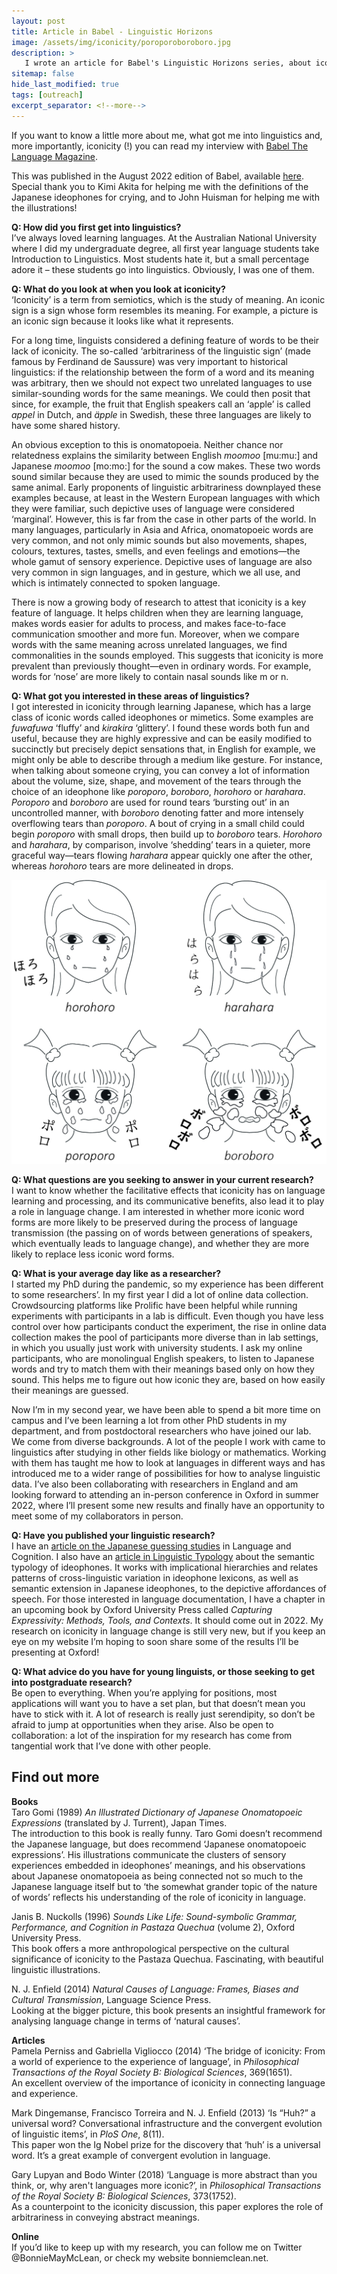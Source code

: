 ```yaml
---
layout: post
title: Article in Babel - Linguistic Horizons
image: /assets/img/iconicity/poroporoboroboro.jpg
description: >
   I wrote an article for Babel's Linguistic Horizons series, about iconicity in language change. Check it out!
sitemap: false
hide_last_modified: true
tags: [outreach]
excerpt_separator: <!--more-->
---
```


If you want to know a little more about me, what got me into linguistics and, more importantly, iconicity (!) you can read my interview with [Babel The Language Magazine](https://babelzine.co.uk/).

<!--more-->

This was published in the August 2022 edition of Babel, available [here](https://cloud.3dissue.com/18743/41457/106040/issue40/index.html?page=40). Special thank you to Kimi Akita for helping me with the definitions of the Japanese ideophones for crying, and to John Huisman for helping me with the illustrations!

**Q: How did you first get into linguistics?**  
I’ve always loved learning languages. At the Australian National University where I did my undergraduate degree, all first year language students take Introduction to Linguistics. Most students hate it, but a small percentage adore it – these students go into linguistics. Obviously, I was one of them.

**Q: What do you look at when you look at iconicity?**  
‘Iconicity’ is a term from semiotics, which is the study of meaning. An iconic sign is a sign whose form resembles its meaning. For example, a picture is an iconic sign because it looks like what it represents.   

For a long time, linguists considered a defining feature of words to be their lack of iconicity. The so-called ‘arbitrariness of the linguistic sign’ (made famous by Ferdinand de Saussure) was very important to historical linguistics: if the relationship between the form of a word and its meaning was arbitrary, then we should not expect two unrelated languages to use similar-sounding words for the same meanings. We could then posit that since, for example, the fruit that English speakers call an ‘apple’ is called _appel_ in Dutch, and _äpple_ in Swedish, these three languages are likely to have some shared history.   

An obvious exception to this is onomatopoeia. Neither chance nor relatedness explains the similarity between English _moomoo_ [mu:mu:] and Japanese _moomoo_ [mo:mo:] for the sound a cow makes. These two words sound similar because they are used to mimic the sounds produced by the same animal. Early proponents of linguistic arbitrariness downplayed these examples because, at least in the Western European languages with which they were familiar, such depictive uses of language were considered ‘marginal’. However, this is far from the case in other parts of the world. In many languages, particularly in Asia and Africa, onomatopoeic words are very common, and not only mimic sounds but also movements, shapes, colours, textures, tastes, smells, and even feelings and emotions—the whole gamut of sensory experience. Depictive uses of language are also very common in sign languages, and in gesture, which we all use, and which is intimately connected to spoken language.    

There is now a growing body of research to attest that iconicity is a key feature of language. It helps children when they are learning language, makes words easier for adults to process, and makes face-to-face communication smoother and more fun. Moreover, when we compare words with the same meaning across unrelated languages, we find commonalities in the sounds employed. This suggests that iconicity is more prevalent than previously thought—even in ordinary words. For example, words for ‘nose’ are more likely to contain nasal sounds like m or n.    

**Q: What got you interested in these areas of linguistics?**  
I got interested in iconicity through learning Japanese, which has a large class of iconic words called ideophones or mimetics. Some examples are _fuwafuwa_ ‘fluffy’ and _kirakira_ ‘glittery’. I found these words both fun and useful, because they are highly expressive and can be easily modified to succinctly but precisely depict sensations that, in English for example, we might only be able to describe through a medium like gesture. For instance, when talking about someone crying, you can convey a lot of information about the volume, size, shape, and movement of the tears through the choice of an ideophone like _poroporo_, _boroboro_, _horohoro_ or _harahara_. _Poroporo_ and _boroboro_ are used for round tears ‘bursting out’ in an uncontrolled manner, with _boroboro_ denoting fatter and more intensely overflowing tears than _poroporo_. A bout of crying in a small child could begin _poroporo_ with small drops, then build up to _boroboro_ tears. _Horohoro_ and _harahara_, by comparison, involve ‘shedding’ tears in a quieter, more graceful way—tears flowing _harahara_ appear quickly one after the other, whereas _horohoro_ tears are more delineated in drops.  

![](/assets/img/iconicity/poroporoboroboro.jpg)

**Q: What questions are you seeking to answer in your current research?**  
I want to know whether the facilitative effects that iconicity has on language learning and processing, and its communicative benefits, also lead it to play a role in language change. I am interested in whether more iconic word forms are more likely to be preserved during the process of language transmission (the passing on of words between generations of speakers, which eventually leads to language change), and whether they are more likely to replace less iconic word forms.

**Q: What is your average day like as a researcher?**  
I started my PhD during the pandemic, so my experience has been different to some researchers’. In my first year I did a lot of online data collection. Crowdsourcing platforms like Prolific have been helpful while running experiments with participants in a lab is difficult. Even though you have less control over how participants conduct the experiment, the rise in online data collection makes the pool of participants more diverse than in lab settings, in which you usually just work with university students. 
I ask my online participants, who are monolingual English speakers, to listen to Japanese words and try to match them with their meanings based only on how they sound. This helps me to figure out how iconic they are, based on how easily their meanings are guessed.   

Now I’m in my second year, we have been able to spend a bit more time on campus and I’ve been learning a lot from other PhD students in my department, and from postdoctoral researchers who have joined our lab. We come from diverse backgrounds. A lot of the people I work with came to linguistics after studying in other fields like biology or mathematics. Working with them has taught me how to look at languages in different ways and has introduced me to a wider range of possibilities for how to analyse linguistic data. I’ve also been collaborating with researchers in England and am looking forward to attending an in-person conference in Oxford in summer 2022, where I’ll present some new results and finally have an opportunity to meet some of my collaborators in person.   

**Q: Have you published your linguistic research?**   
I have an [article on the Japanese guessing studies](https://doi.org/10.1017/langcog.2023.9) in Language and Cognition. I also have an [article in Linguistic Typology](https://doi.org/10.1515/lingty-2020-2063) about the semantic typology of ideophones. It works with implicational hierarchies and relates patterns of cross-linguistic variation in ideophone lexicons, as well as semantic extension in Japanese ideophones, to the depictive affordances of speech. For those interested in language documentation, I have a chapter in an upcoming book by Oxford University Press called _Capturing Expressivity: Methods, Tools, and Contexts_. It should come out in 2022. My research on iconicity in language change is still very new, but if you keep an eye on my website I’m hoping to soon share some of the results I’ll be presenting at Oxford!

**Q: What advice do you have for young linguists, or those seeking to get into postgraduate research?**   
Be open to everything. When you’re applying for positions, most applications will want you to have a set plan, but that doesn’t mean you have to stick with it. A lot of research is really just serendipity, so don’t be afraid to jump at opportunities when they arise. Also be open to collaboration: a lot of the inspiration for my research has come from tangential work that I’ve done with other people. 

## Find out more

**Books**     
Taro Gomi (1989) _An Illustrated Dictionary of Japanese Onomatopoeic Expressions_ (translated by J. Turrent), Japan Times.    
The introduction to this book is really funny. Taro Gomi doesn’t recommend the Japanese language, but does recommend ‘Japanese onomatopoeic expressions’. His illustrations communicate the clusters of sensory experiences embedded in ideophones’ meanings, and his observations about Japanese onomatopoeia as being connected not so much to the Japanese language itself but to ‘the somewhat grander topic of the nature of words’ reflects his understanding of the role of iconicity in language. 

Janis B. Nuckolls (1996) _Sounds Like Life: Sound-symbolic Grammar, Performance, and Cognition in Pastaza Quechua_ (volume 2), Oxford University Press.    
This book offers a more anthropological perspective on the cultural significance of iconicity to the Pastaza Quechua. Fascinating, with beautiful linguistic illustrations.  

N. J. Enfield (2014) _Natural Causes of Language: Frames, Biases and Cultural Transmission_, Language Science Press.     
Looking at the bigger picture, this book presents an insightful framework for analysing language change in terms of ‘natural causes’. 

**Articles**    
Pamela Perniss and Gabriella Vigliocco (2014) ‘The bridge of iconicity: From a world of experience to the experience of language’, in _Philosophical Transactions of the Royal Society B: Biological Sciences_, 369(1651).    
An excellent overview of the importance of iconicity in connecting language and experience. 


Mark Dingemanse, Francisco Torreira and N. J. Enfield (2013) ‘Is “Huh?” a universal word? Conversational infrastructure and the convergent evolution of linguistic items’, in _PloS One_, 8(11).    
This paper won the Ig Nobel prize for the discovery that ‘huh’ is a universal word. It’s a great example of convergent evolution in language.    


Gary Lupyan and Bodo Winter (2018) ‘Language is more abstract than you think, or, why aren't languages more iconic?’, in _Philosophical Transactions of the Royal Society B: Biological Sciences_, 373(1752).    
As a counterpoint to the iconicity discussion, this paper explores the role of arbitrariness in conveying abstract meanings. 

**Online**   
If you’d like to keep up with my research, you can follow me on Twitter @BonnieMayMcLean, or check my website bonniemclean.net. 
